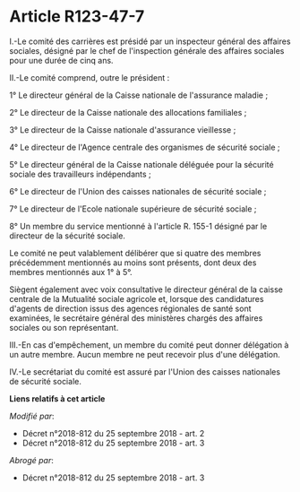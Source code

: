 # Article R123-47-7

I.-Le comité des carrières est présidé par un inspecteur général des affaires sociales, désigné par le chef de l'inspection
générale des affaires sociales pour une durée de cinq ans.

II.-Le comité comprend, outre le président :

1° Le directeur général de la Caisse nationale de l'assurance maladie ;

2° Le directeur de la Caisse nationale des allocations familiales ;

3° Le directeur de la Caisse nationale d'assurance vieillesse ;

4° Le directeur de l'Agence centrale des organismes de sécurité sociale ;

5° Le directeur général de la Caisse nationale déléguée pour la sécurité sociale des travailleurs indépendants ;

6° Le directeur de l'Union des caisses nationales de sécurité sociale ;

7° Le directeur de l'Ecole nationale supérieure de sécurité sociale ;

8° Un membre du service mentionné à l'article R. 155-1 désigné par le directeur de la sécurité sociale.

Le comité ne peut valablement délibérer que si quatre des membres précédemment mentionnés au moins sont présents, dont deux
des membres mentionnés aux 1° à 5°.

Siègent également avec voix consultative le directeur général de la caisse centrale de la Mutualité sociale agricole et,
lorsque des candidatures d'agents de direction issus des agences régionales de santé sont examinées, le secrétaire général
des ministères chargés des affaires sociales ou son représentant.

III.-En cas d'empêchement, un membre du comité peut donner délégation à un autre membre. Aucun membre ne peut recevoir plus
d'une délégation.

IV.-Le secrétariat du comité est assuré par l'Union des caisses nationales de sécurité sociale.

**Liens relatifs à cet article**

_Modifié par_:

  - Décret n°2018-812 du 25 septembre 2018 - art. 2
  - Décret n°2018-812 du 25 septembre 2018 - art. 3

_Abrogé par_:

  - Décret n°2018-812 du 25 septembre 2018 - art. 3
